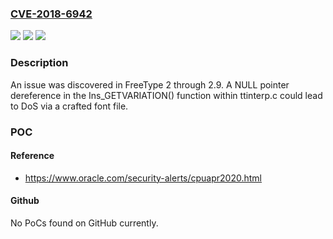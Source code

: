 ### [CVE-2018-6942](https://cve.mitre.org/cgi-bin/cvename.cgi?name=CVE-2018-6942)
![](https://img.shields.io/static/v1?label=Product&message=n%2Fa&color=blue)
![](https://img.shields.io/static/v1?label=Version&message=n%2Fa&color=blue)
![](https://img.shields.io/static/v1?label=Vulnerability&message=n%2Fa&color=brighgreen)

### Description

An issue was discovered in FreeType 2 through 2.9. A NULL pointer dereference in the Ins_GETVARIATION() function within ttinterp.c could lead to DoS via a crafted font file.

### POC

#### Reference
- https://www.oracle.com/security-alerts/cpuapr2020.html

#### Github
No PoCs found on GitHub currently.

